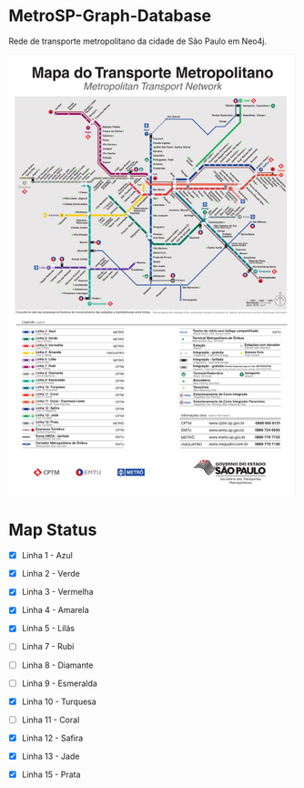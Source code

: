 # MetroSP-Graph-Database
Rede de transporte metropolitano da cidade de São Paulo em Neo4j.

![Map](img/map.png?raw=true "Map")

# Map Status
- [x] Linha 1 - Azul
- [x] Linha 2 - Verde
- [x] Linha 3 - Vermelha
- [x] Linha 4 - Amarela
- [x] Linha 5 - Lilás
- [ ] Linha 7 - Rubi
- [ ] Linha 8 - Diamante
- [ ] Linha 9 - Esmeralda
- [x] Linha 10 - Turquesa
- [ ] Linha 11 - Coral
- [x] Linha 12 - Safira
- [x] Linha 13 - Jade
- [x] Linha 15 - Prata

